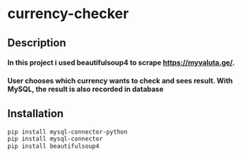 ﻿# currency-checker


## Description

#### In this project i used beautifulsoup4 to scrape https://myvaluta.ge/. 
#### User chooses which currency wants to check and sees result. With MySQL, the result is also recorded in database 

## Installation

```bash
pip install mysql-connector-python
pip install mysql-connector
pip install beautifulsoup4
```
